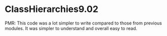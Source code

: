 # ClassHierarchies9.02

PMR: This code was a lot simpler to write compared to those from previous modules. It was simpler to understand and overall easy to read.
